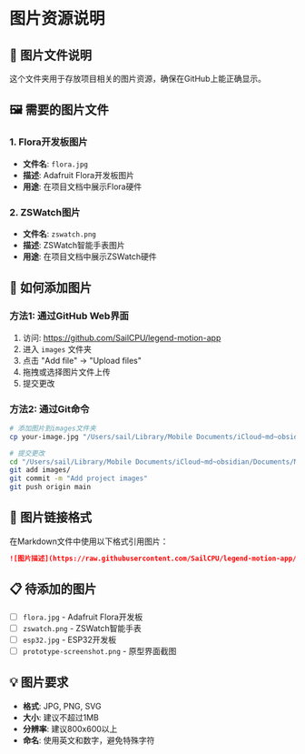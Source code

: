 # 图片资源说明

## 📸 图片文件说明

这个文件夹用于存放项目相关的图片资源，确保在GitHub上能正确显示。

## 🖼️ 需要的图片文件

### 1. Flora开发板图片
- **文件名**: `flora.jpg`
- **描述**: Adafruit Flora开发板图片
- **用途**: 在项目文档中展示Flora硬件

### 2. ZSWatch图片
- **文件名**: `zswatch.png`
- **描述**: ZSWatch智能手表图片
- **用途**: 在项目文档中展示ZSWatch硬件

## 📁 如何添加图片

### 方法1: 通过GitHub Web界面
1. 访问: https://github.com/SailCPU/legend-motion-app
2. 进入 `images` 文件夹
3. 点击 "Add file" → "Upload files"
4. 拖拽或选择图片文件上传
5. 提交更改

### 方法2: 通过Git命令
```bash
# 添加图片到images文件夹
cp your-image.jpg "/Users/sail/Library/Mobile Documents/iCloud~md~obsidian/Documents/MyKnowledgeBase/projects/Legend Motion App/images/flora.jpg"

# 提交更改
cd "/Users/sail/Library/Mobile Documents/iCloud~md~obsidian/Documents/MyKnowledgeBase/projects/Legend Motion App"
git add images/
git commit -m "Add project images"
git push origin main
```

## 🔗 图片链接格式

在Markdown文件中使用以下格式引用图片：

```markdown
![图片描述](https://raw.githubusercontent.com/SailCPU/legend-motion-app/main/images/图片文件名)
```

## 📋 待添加的图片

- [ ] `flora.jpg` - Adafruit Flora开发板
- [ ] `zswatch.png` - ZSWatch智能手表
- [ ] `esp32.jpg` - ESP32开发板
- [ ] `prototype-screenshot.png` - 原型界面截图

## 💡 图片要求

- **格式**: JPG, PNG, SVG
- **大小**: 建议不超过1MB
- **分辨率**: 建议800x600以上
- **命名**: 使用英文和数字，避免特殊字符
